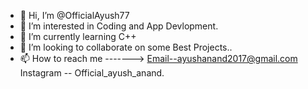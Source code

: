 - 👋 Hi, I’m @OfficialAyush77
- 👀 I’m interested in Coding and App Devlopment.
- 🌱 I’m currently learning C++
- 💞️ I’m looking to collaborate on some Best Projects..
- 📫 How to reach me -------> Email--ayushanand2017@gmail.com
                              Instagram -- Official_ayush_anand.

<!---
OfficialAyush77/OfficialAyush77 is a ✨ special ✨ repository because its `README.md` (this file) appears on your GitHub profile.
You can click the Preview link to take a look at your changes.
--->
